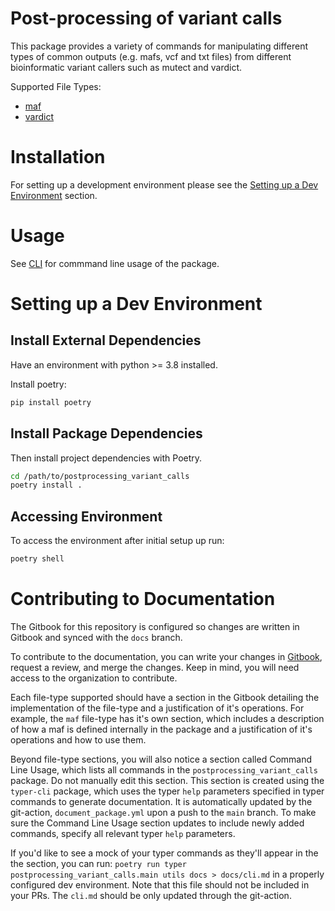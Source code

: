 # Post-processing of variant calls

This package provides a variety of commands for manipulating different types of common outputs (e.g. mafs, vcf and txt files) from different bioinformatic variant callers such as mutect and vardict. 

Supported File Types:
- [maf](docs/MAF.md) 
- [vardict](docs/VARDICT.md)

# Installation  



For setting up a development environment please see the [Setting up a Dev Environment](#Setting-up-a-Dev-Environment) section.

# Usage

See [CLI](docs/CLI.md) for commmand line usage of the package.

# Setting up a Dev Environment 

## Install External Dependencies
Have an environment with python >= 3.8 installed. 

Install poetry: 

```bash
pip install poetry
```

## Install Package Dependencies

Then install project dependencies with Poetry.

```bash
cd /path/to/postprocessing_variant_calls
poetry install .
```

## Accessing Environment

To access the environment after initial setup up run: 

```bash
poetry shell
```

# Contributing to Documentation

The Gitbook for this repository is configured so changes are written in Gitbook and synced with the `docs` branch. 

To contribute to the documentation, you can write your changes in [Gitbook](https://app.gitbook.com/o/-LhMNgvjydB3TFWAUMVb/s/VBp8SqbRAs28AQCVNoIS/), request a review, and merge the changes. Keep in mind, you will need access to the organization to contribute. 

Each file-type supported should have a section in the Gitbook detailing the implementation of the file-type and a justification of it's operations. For example, the `maf` file-type has it's own section, which includes a description of how a maf is defined internally in the package and a justification of it's operations and how to use them.

Beyond file-type sections, you will also notice a section called Command Line Usage, which lists all commands in the `postprocessing_variant_calls` package. Do not manually edit this section. This section is created using the `typer-cli` package, which uses the typer `help` parameters specified in typer commands to generate documentation. It is automatically updated by the git-action, `document_package.yml` upon a push to the `main` branch. To make sure the Command Line Usage section updates to include newly added commands, specify all relevant typer `help` parameters.

If you'd like to see a mock of your typer commands as they'll appear in the the section, you can run: `poetry run typer postprocessing_variant_calls.main utils docs > docs/cli.md` in a properly configured dev environment. Note that this file should not be included in your PRs. The `cli.md` should be only updated through the git-action.

